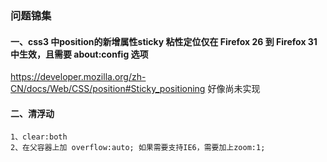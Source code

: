 ### 问题锦集
#### 一、css3 中position的新增属性sticky 粘性定位仅在 Firefox 26 到 Firefox 31 中生效，且需要 about:config 选项
  https://developer.mozilla.org/zh-CN/docs/Web/CSS/position#Sticky_positioning 好像尚未实现
#### 二、清浮动
    1、clear:both
    2、在父容器上加 overflow:auto; 如果需要支持IE6，需要加上zoom:1;